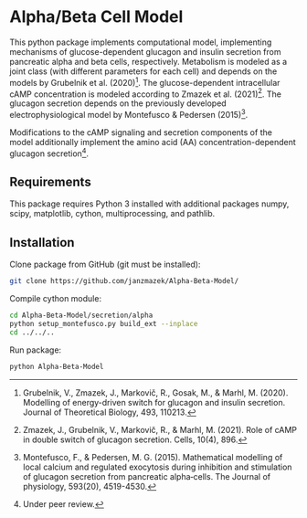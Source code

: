 # Alpha/Beta Cell Model
This python package implements computational model, implementing mechanisms of glucose-dependent glucagon and insulin secretion from pancreatic alpha and beta cells, respectively. Metabolism is modeled as a joint class (with different parameters for each cell) and depends on the models by Grubelnik et al. (2020)[^grubelnik]. The glucose-dependent intracellular cAMP concentration is modeled according to Zmazek et al. (2021)[^zmazek]. The glucagon secretion depends on the previously developed electrophysiological model by Montefusco & Pedersen (2015)[^montefusco]. 
  [^montefusco]: Montefusco, F., & Pedersen, M. G. (2015). Mathematical modelling of local calcium and regulated exocytosis during inhibition and stimulation of glucagon secretion from pancreatic alpha‐cells. The Journal of physiology, 593(20), 4519-4530.
  [^grubelnik]: Grubelnik, V., Zmazek, J., Markovič, R., Gosak, M., & Marhl, M. (2020). Modelling of energy-driven switch for glucagon and insulin secretion. Journal of Theoretical Biology, 493, 110213.
  [^zmazek]: Zmazek, J., Grubelnik, V., Markovič, R., & Marhl, M. (2021). Role of cAMP in double switch of glucagon secretion. Cells, 10(4), 896.
  
Modifications to the cAMP signaling and secretion components of the model additionally implement the amino acid (AA) concentration-dependent glucagon secretion[^article].
  [^article]: Under peer review.

## Requirements
This package requires Python 3 installed with additional packages numpy, scipy, matplotlib, cython, multiprocessing, and pathlib.

## Installation
Clone package from GitHub (git must be installed):
```bash
git clone https://github.com/janzmazek/Alpha-Beta-Model/
```
Compile cython module:
```bash
cd Alpha-Beta-Model/secretion/alpha 
python setup_montefusco.py build_ext --inplace
cd ../../..
```
Run package:
```bash
python Alpha-Beta-Model
```
